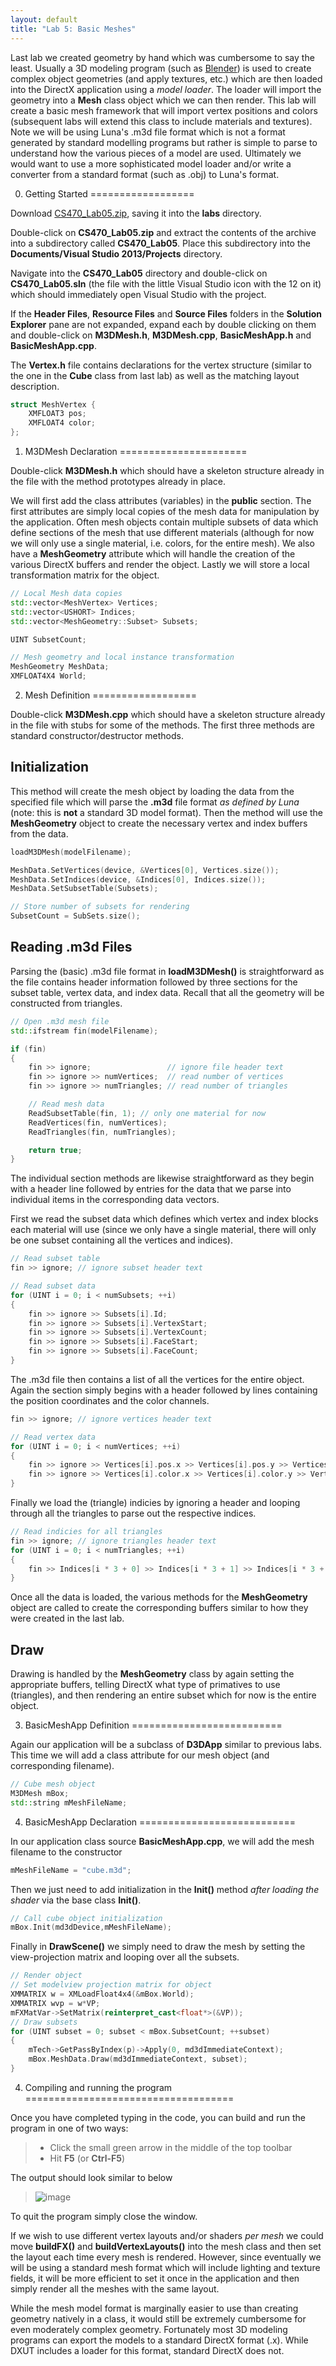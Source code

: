```yaml
---
layout: default
title: "Lab 5: Basic Meshes"
---
```


Last lab we created geometry by hand which was cumbersome to say the least. Usually a 3D modeling program (such as [Blender](http://www.blender.org)) is used to create complex object geometries (and apply textures, etc.) which are then loaded into the DirectX application using a *model loader*. The loader will import the geometry into a **Mesh** class object which we can then render. This lab will create a basic mesh framework that will import vertex positions and colors (subsequent labs will extend this class to include materials and textures). Note we will be using Luna's .m3d file format which is not a format generated by standard modelling programs but rather is simple to parse to understand how the various pieces of a model are used. Ultimately we would want to use a more sophisticated model loader and/or write a converter from a standard format (such as .obj) to Luna's format.

0. Getting Started
==================

Download [CS470\_Lab05.zip](src/CS470_Lab05.zip), saving it into the **labs** directory.

Double-click on **CS470\_Lab05.zip** and extract the contents of the archive into a subdirectory called **CS470\_Lab05**. Place this subdirectory into the **Documents/Visual Studio 2013/Projects** directory.

Navigate into the **CS470\_Lab05** directory and double-click on **CS470\_Lab05.sln** (the file with the little Visual Studio icon with the 12 on it) which should immediately open Visual Studio with the project.

If the **Header Files**, **Resource Files** and **Source Files** folders in the **Solution Explorer** pane are not expanded, expand each by double clicking on them and double-click on **M3DMesh.h**, **M3DMesh.cpp**, **BasicMeshApp.h** and **BasicMeshApp.cpp**.

The **Vertex.h** file contains declarations for the vertex structure (similar to the one in the **Cube** class from last lab) as well as the matching layout description.

```cpp
struct MeshVertex {
	XMFLOAT3 pos;
	XMFLOAT4 color;
};
```

1. M3DMesh Declaration
======================

Double-click **M3DMesh.h** which should have a skeleton structure already in the file with the method prototypes already in place.

We will first add the class attributes (variables) in the **public** section. The first attributes are simply local copies of the mesh data for manipulation by the application. Often mesh objects contain multiple subsets of data which define sections of the mesh that use different materials (although for now we will only use a single material, i.e. colors, for the entire mesh). We also have a **MeshGeometry** attribute which will handle the creation of the various DirectX buffers and render the object. Lastly we will store a local transformation matrix for the object.

```cpp
// Local Mesh data copies
std::vector<MeshVertex> Vertices;
std::vector<USHORT> Indices;
std::vector<MeshGeometry::Subset> Subsets;

UINT SubsetCount;

// Mesh geometry and local instance transformation
MeshGeometry MeshData;
XMFLOAT4X4 World;
```

2. Mesh Definition
==================

Double-click **M3DMesh.cpp** which should have a skeleton structure already in the file with stubs for some of the methods. The first three methods are standard constructor/destructor methods.

Initialization
--------------

This method will create the mesh object by loading the data from the specified file which will parse the **.m3d** file format *as defined by Luna* (note: this is **not** a standard 3D model format). Then the method will use the **MeshGeometry** object to create the necessary vertex and index buffers from the data.

```cpp
loadM3DMesh(modelFilename);

MeshData.SetVertices(device, &Vertices[0], Vertices.size());
MeshData.SetIndices(device, &Indices[0], Indices.size());
MeshData.SetSubsetTable(Subsets);

// Store number of subsets for rendering
SubsetCount = SubSets.size();
```

Reading .m3d Files
------------------

Parsing the (basic) .m3d file format in **loadM3DMesh()** is straightforward as the file contains header information followed by three sections for the subset table, vertex data, and index data. Recall that all the geometry will be constructed from triangles.

```cpp
// Open .m3d mesh file
std::ifstream fin(modelFilename);

if (fin)
{
	fin >> ignore;                 // ignore file header text
	fin >> ignore >> numVertices;  // read number of vertices
	fin >> ignore >> numTriangles; // read number of triangles

	// Read mesh data
	ReadSubsetTable(fin, 1); // only one material for now
	ReadVertices(fin, numVertices);
	ReadTriangles(fin, numTriangles);

	return true;
}
```

The individual section methods are likewise straightforward as they begin with a header line followed by entries for the data that we parse into individual items in the corresponding data vectors.

First we read the subset data which defines which vertex and index blocks each material will use (since we only have a single material, there will only be one subset containing all the vertices and indices).

```cpp
// Read subset table
fin >> ignore; // ignore subset header text

// Read subset data
for (UINT i = 0; i < numSubsets; ++i)
{
	fin >> ignore >> Subsets[i].Id;
	fin >> ignore >> Subsets[i].VertexStart;
	fin >> ignore >> Subsets[i].VertexCount;
	fin >> ignore >> Subsets[i].FaceStart;
	fin >> ignore >> Subsets[i].FaceCount;
}
```

The .m3d file then contains a list of all the vertices for the entire object. Again the section simply begins with a header followed by lines containing the position coordinates and the color channels.

```cpp
fin >> ignore; // ignore vertices header text

// Read vertex data
for (UINT i = 0; i < numVertices; ++i)
{
	fin >> ignore >> Vertices[i].pos.x >> Vertices[i].pos.y >> Vertices[i].pos.z;
	fin >> ignore >> Vertices[i].color.x >> Vertices[i].color.y >> Vertices[i].color.z >> Vertices[i].color.w;
}
```

Finally we load the (triangle) indicies by ignoring a header and looping through all the triangles to parse out the respective indices.

```cpp
// Read indicies for all triangles
fin >> ignore; // ignore triangles header text
for (UINT i = 0; i < numTriangles; ++i)
{
	fin >> Indices[i * 3 + 0] >> Indices[i * 3 + 1] >> Indices[i * 3 + 2];
}
```

Once all the data is loaded, the various methods for the **MeshGeometry** object are called to create the corresponding buffers similar to how they were created in the last lab.

Draw
----

Drawing is handled by the **MeshGeometry** class by again setting the appropriate buffers, telling DirectX what type of primatives to use (triangles), and then rendering an entire subset which for now is the entire object.

3. BasicMeshApp Definition
==========================

Again our application will be a subclass of **D3DApp** similar to previous labs. This time we will add a class attribute for our mesh object (and corresponding filename).

```cpp
// Cube mesh object
M3DMesh mBox;
std::string mMeshFileName;
```

4. BasicMeshApp Declaration
===========================

In our application class source **BasicMeshApp.cpp**, we will add the mesh filename to the constructor

```cpp
mMeshFileName = "cube.m3d";
```

Then we just need to add initialization in the **Init()** method *after loading the shader* via the base class **Init()**.

```cpp
// Call cube object initialization
mBox.Init(md3dDevice,mMeshFileName);
```

Finally in **DrawScene()** we simply need to draw the mesh by setting the view-projection matrix and looping over all the subsets.

```cpp
// Render object
// Set modelview projection matrix for object
XMMATRIX w = XMLoadFloat4x4(&mBox.World);
XMMATRIX wvp = w*VP;
mFXMatVar->SetMatrix(reinterpret_cast<float*>(&VP));
// Draw subsets
for (UINT subset = 0; subset < mBox.SubsetCount; ++subset)
{
	mTech->GetPassByIndex(p)->Apply(0, md3dImmediateContext);
	mBox.MeshData.Draw(md3dImmediateContext, subset);
}
```

4. Compiling and running the program
====================================

Once you have completed typing in the code, you can build and run the program in one of two ways:

> -   Click the small green arrow in the middle of the top toolbar
> -   Hit **F5** (or **Ctrl-F5**)

The output should look similar to below

> ![image](images/lab05/BasicMesh.png)

To quit the program simply close the window.

If we wish to use different vertex layouts and/or shaders *per mesh* we could move **buildFX()** and **buildVertexLayouts()** into the mesh class and then set the layout each time every mesh is rendered. However, since eventually we will be using a standard mesh format which will include lighting and texture fields, it will be more efficient to set it once in the application and then simply render all the meshes with the same layout.

While the mesh model format is marginally easier to use than creating geometry natively in a class, it would still be extremely cumbersome for even moderately complex geometry. Fortunately most 3D modeling programs can export the models to a standard DirectX format (.x). While DXUT includes a loader for this format, standard DirectX does not.

